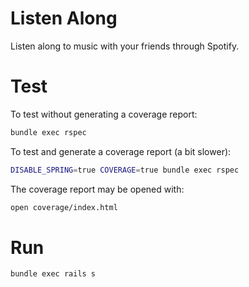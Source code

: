 # Listen Along

Listen along to music with your friends through Spotify.

# Test

To test without generating a coverage report:

```bash
bundle exec rspec
```

To test and generate a coverage report (a bit slower):

```bash
DISABLE_SPRING=true COVERAGE=true bundle exec rspec
```

The coverage report may be opened with:

```bash
open coverage/index.html
```

# Run

```bash
bundle exec rails s
```

